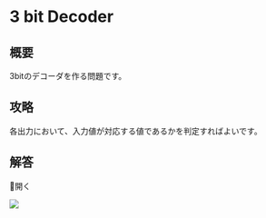 # 3 bit Decoder

## 概要

3bitのデコーダを作る問題です。

## 攻略

各出力において、入力値が対応する値であるかを判定すればよいです。

## 解答

<div class="spoiler-controller material-icons">&#xE5CF;開く</div>
<div class="spoiler">

![](https://gyazo.com/b95336e0a5c9ab18fcab0e06bd54a0b7.png)

</div>